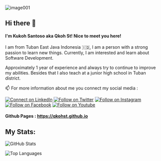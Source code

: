 ![image001](https://user-images.githubusercontent.com/57386598/120131818-57d93b00-c1f3-11eb-9ee5-1bbd0b2377a0.jpg)
## Hi there 👋

#### I'm Kukoh Santoso aka Qkoh St! Nice to meet you here!

I am from Tuban East Java Indonesia 🇮🇩, I am a person with a strong passion to learn new things. Currently, I am interested and learn about Software Development.

Approximately 1 year of experience and always try to continue to improve my abilities. Besides that I also teach at a junior high school in Tuban district.

📫 For more information about me you connect my social media :

[![Connect on LinkedIn](https://img.shields.io/badge/--linkedin?label=LinkedIn&logo=LinkedIn&style=social)](https://www.linkedin.com/in/kukoh-santoso-87674217a) [![Follow on Twitter](https://img.shields.io/badge/--twitter?label=Twitter&logo=Twitter&style=social)](https://twitter.com/qkoh_st) [![Follow on Instagram](https://img.shields.io/badge/--instagram?label=Instagram&logo=Instagram&style=social)](https://www.instagram.com/qkoh_st) [![Follow on Facebook](https://img.shields.io/badge/--facebook?label=Facebook&logo=Facebook&style=social)](https://www.facebook.com/qkohst) [![Follow on Youtube](https://img.shields.io/badge/--youtube?label=YouTube&logo=YouTube&style=social)](https://www.youtube.com/channel/UCHO5t3O1satYKfGnlxGDVsg)
#### Github Pages : https://qkohst.github.io

## My Stats:
![GitHub Stats](https://github-readme-stats.vercel.app/api/?username=qkohst&show_icons=true&title_color=fff&icon_color=79ff97&text_color=9f9f9f&bg_color=151515)

![Top Languages](https://github-readme-stats.vercel.app/api/top-langs/?username=qkohst&show_icons=true&title_color=fff&icon_color=79ff97&text_color=9f9f9f&bg_color=151515)
